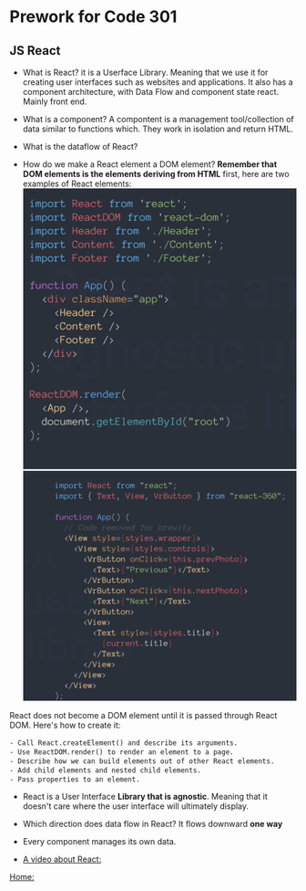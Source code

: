 # Prework for Code 301

## JS React

- What is React?
 it is a Userface Library. Meaning that we use it for creating user interfaces such as websites and applications. It also has a component architecture, with Data Flow and component state react. Mainly front end.

- What is a component?
A compontent is a management tool/collection of data similar to functions which. They work in isolation and return HTML.

- What is the dataflow of React?

- How do we make a React element a DOM element? **Remember that DOM elements is the elements deriving from HTML**
first, here are two examples of React elements:
![example1](Images/React%20Dom%201.png)
![example2](Images/React%20Dom%202.png)

React does not become a DOM element until it is passed through React DOM. Here's how to create it:

    - Call React.createElement() and describe its arguments.
    - Use ReactDOM.render() to render an element to a page.
    - Describe how we can build elements out of other React elements.
    - Add child elements and nested child elements.
    - Pass properties to an element.

- React is a User Interface **Library that is agnostic**.
 Meaning that it doesn't care where the user interface will  ultimately display.

- Which direction does data flow in React?
It flows downward **one way**

- Every component manages its own data.

- [A video about React:](https://www.youtube.com/watch?v=FRjlF74_EZk)

[Home:](https://keelen-fisher.github.io/new-repository/)
